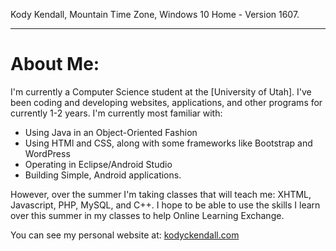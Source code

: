 
Kody Kendall,
Mountain Time Zone,
Windows 10 Home - Version 1607.

---

# About Me:

I'm currently a Computer Science student at the [University of Utah]. I've been coding and developing websites, applications, 
and other programs for currently 1-2 years. I'm currently most familiar with: 

- Using Java in an Object-Oriented Fashion
- Using HTMl and CSS, along with some frameworks like Bootstrap and WordPress
- Operating in Eclipse/Android Studio
- Building Simple, Android applications. 

However, over the summer I'm taking classes that will teach me: XHTML, Javascript, PHP, MySQL, and C++. I hope to be able to
use the skills I learn over this summer in my classes to help Online Learning Exchange. 

You can see my personal website at: [kodyckendall.com](www.kodyckendall.com)

